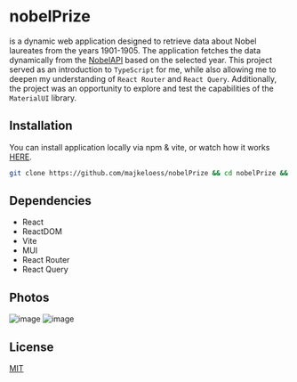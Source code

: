 # nobelPrize
is a dynamic web application designed to retrieve data about Nobel laureates from the years 1901-1905. The application fetches the data dynamically from the [NobelAPI](https://api.nobelprize.org/2.1/nobelPrizes) based on the selected year. This project served as an introduction to `TypeScript` for me, while also allowing me to deepen my understanding of `React Router` and `React Query`. Additionally, the project was an opportunity to explore and test the capabilities of the `MaterialUI` library.



## Installation

You can install application locally via npm & vite, or watch how it works [HERE](https://majkeloess.github.io/nobelPrize/).
```bash
git clone https://github.com/majkeloess/nobelPrize && cd nobelPrize && npm i && npm run dev
```

## Dependencies
- React
- ReactDOM
- Vite
- MUI
- React Router
- React Query

## Photos
![image](https://github.com/majkeloess/nobelPrize/assets/118011581/0f7a5435-4ebc-47f1-9ef8-6cc1f877315a)
![image](https://github.com/majkeloess/nobelPrize/assets/118011581/f3d724e5-9f0f-4951-bf60-9789d572a655)



## License

[MIT](https://choosealicense.com/licenses/mit/)
